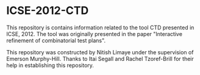 # ICSE-2012-CTD


This repository is contains information related to the tool CTD presented in ICSE, 2012. The tool was originally presented in the paper "Interactive refinement of combinatorial test plans".

This repository was constructed by Nitish Limaye under the supervision of Emerson Murphy-Hill. Thanks to Itai Segall and Rachel Tzoref-Brill for their help in establishing this repository.

